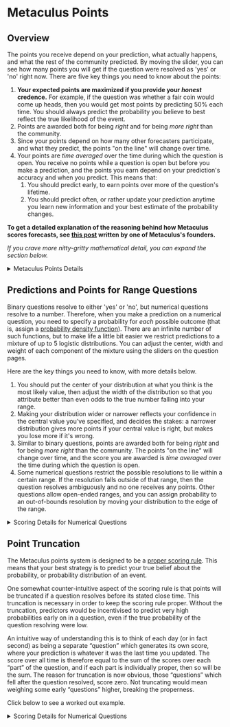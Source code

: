 ---
---

# Metaculus Points

## Overview

The points you receive depend on your prediction, what actually happens, and what the rest of the community predicted. By moving the slider, you can see how many points you will get if the question were resolved as 'yes' or 'no' right now. There are five key things you need to know about the points:

1. **Your expected points are maximized if you provide your *honest* credence.** For example, if the question was whether a fair coin would come up heads, then you would get most points by predicting 50% each time. You should always predict the probability you believe to best reflect the true likelihood of the event.
2. Points are awarded both for being *right* and for being *more right* than the community.
3. Since your points depend on how many other forecasters participate, and what they predict, the points "on the line" will change over time.
4. Your points are *time averaged* over the time during which the question is open. You receive no points while a question is open but before you make a prediction, and the points you earn depend on your prediction's accuracy and when you predict. This means that:
    1. You should predict early, to earn points over more of the question's lifetime.
    2. You should predict often, or rather update your prediction anytime you learn new information and your best estimate of the probability changes.

**To get a detailed explanation of the reasoning behind how Metaculus scores forecasts, see [this post](https://metaculus.medium.com/a-primer-on-the-metaculus-scoring-rule-eb9a974cd204) written by one of Metaculus's founders.**

*If you crave more nitty-gritty mathematical detail, you can expand the section below.*

<details>
	<summary>Metaculus Points Details</summary>

 Your score $S(T,o)$ at any given time $T$ is the sum of an "absolute" component and a "relative" component:
 
$$
S(T,o) = a(N) \times L(p,o) + b(N) \times B(p,o)
$$
	
where
	
1. $o$ represents the outcome of the question: $1$ if the question resolves positive, $0$ if it resolves negative.
2. $N$ is the number of forecasters on the question.
3. $L(p,o)$ is the log score relative to a 50% prior, defined as

$$
L(p, o) =
\begin{cases}
  \log_2 \left ( \frac{p}{0.5} \right ) & \text{if } o = 1 \\
  \log_2 \left ( \frac{1 - p}{0.5} \right ) & \text{if } o = 0
\end{cases}
$$
	  
4. $-2 < B(p,o) < 2$ is the betting score and represents a bet placed against every other forecaster. It is described as the "constant pool betting function" on the Metaculus [scoring demo](https://www.metaculus.com/help/scoring/) (but with a modification that for computational efficiency, the full distribution of other forecaster predictions is replaced by a fitted [beta distribution](https://en.wikipedia.org/wiki/Beta_distribution).
5. $a(N)$ and $b(N)$ depend on $N$ only and define how the points scale with the number of forecasters.

$$
\begin{align*}
A(N) &= 45 + 15 \log_2(1 + N/30) \\
B(N) &= 30 \log_2(1 + N/30).
\end{align*}
$$

Note that $B$, $N$, and $p$ can all depend on $T$ and contribute to the time-dependence of $S(T, o)$. You can see its evolution over time in your score history plot on each question.

Your final score is given by the integral of $S(T, o)$ over $T$:

$$
S = \frac{1}{t_c-t_o} \int_{t_o}^{t_c} S(T, o) \, dT
$$
  
where $t_o$ and $t_c$ are the opening and closing times. (Note that $S(T) = 0$ between the opening time and your first prediction, and is also zero after question resolution but before question close, in the case when a question [resolves early](/faq/question-resolution#early-resolution). The current value of this integral is shown in the point history plot as the "total points."

:::note

Before May 2022, there was also a 50% point bonus given at the time the question closes, but it was [discontinued](https://www.metaculus.com/questions/10801/discontinuing-the-final-forecast-bonus/) and the points multiplied by 1.5 henceforth.

:::

</details>

## Predictions and Points for Range Questions

Binary questions resolve to either 'yes' or 'no', but numerical questions resolve to a number. Therefore, when you make a prediction on a numerical question, you need to specify a probability for *each* possible outcome (that is, assign a [probability density function](https://en.wikipedia.org/wiki/Probability_density_function)). There are an infinite number of such functions, but to make life a little bit easier we restrict predictions to a mixture of up to 5 logistic distributions. You can adjust the center, width and weight of each component of the mixture using the sliders on the question pages.

Here are the key things you need to know, with more details below.

1. You should put the center of your distribution at what you think is the most likely value, then adjust the width of the distribution so that you attribute better than even odds to the true number falling into your range.
2. Making your distribution wider or narrower reflects your confidence in the central value you've specified, and decides the stakes: a narrower distribution gives more points if your central value is right, but makes you lose more if it's wrong.
3. Similar to binary questions, points are awarded both for being *right* and for being *more right* than the community. The points "on the line" will change over time, and the score you are awarded is *time averaged* over the time during which the question is open.
4. Some numerical questions restrict the possible resolutions to lie within a certain range. If the resolution falls outside of that range, then the question resolves ambiguously and no one receives any points. Other questions allow open-ended ranges, and you can assign probability to an out-of-bounds resolution by moving your distribution to the edge of the range.

<details>
	<summary>Scoring Details for Numerical Questions</summary>
	
When a numerical question resolves, forecasters are scored using a logarithmic scoring rule. The more probable you thought the outcome would be, the more points you get. The more probable the community thought the outcome would be, the fewer points you get. Both predictions are compared to a uniform distribution, which treats all outcomes as equally likely. If you always predict that the resolved outcome is more likely than both the uniform prediction and the Community Prediction then you're guaranteed to win points. Just like the binary scoring rule, your final score is averaged over the lifetime of the question.

Every numerical question has a range of possible outcomes set by the question creator. The outcomes can be displayed on either a linear or logarithmic scale. If logarithmic, predictions will technically be [log-logistic distributions](https://en.wikipedia.org/wiki/Log-logistic_distribution), although the log scale on the x axis will make them appear to have the same shape as regular logistic distributions.

Let $x$ be the resolved outcome, $P_p(x)$ your probability density, $P_u$ a uniform distribution, $P_c(x)$ the logistic distribution which best fits all other players' predictions, and $N$ the number of other forecasters. Then your score at a given time $T$ is given by

$$
S(T,x) = a(N) \log\left(\frac{P_p(x)}{P_u}\right) + b(N) \log\left(\frac{P_c(x)}{P_u(x)}\right),
$$
	
where $a(N)$ and $b(N)$ only depend on $N$ and define how the points scale with the number of forecasters.
	
$$
\begin{align*}
a(N) &= 30 + 6 \log_2(1 + N/30) \\
b(N) &= 24 \log_2(1 + N/30).
\end{align*}
$$

For questions that restrict the range of possible outcomes, the distributions are truncated to the restricted range and renormalized such that $\int P(x)dx = 1$. For questions with open-ended ranges, the uniform distribution contains 100% of the probability mass minus 15% per open bound. The exact value of an out-of-bounds resolution does not matter: players are scored only on the total probability that they assigned to the out-of-bounds possibility.

Your prediction, the community prediction, and the number of other forecasters can all change with time, so the scoring function $S(x)$ is time-dependent as well. The final points awarded are the time-average of $S(x)$ over the lifetime of the question.

Note that both your distribution and the community distribution are mixed with a uniform distribution such that $\frac{P_p(x)}{P_u} > 0.02$ for all $x$. This protects confident but wrong forecasters from catastrophic point losses.
  
:::note
  
Before December 2018, continuous questions gave more points because the points scaling factors were defined as
  
$$
\begin{align*}
a(N) &= 40 + 20 \log_2(1 + N/30) \\
b(N) &= 20 \log_2(1 + N/30).
\end{align*}
$$

but it was decided that they should be more in line with binary questions.

Before May 2022, there was also a 50% point bonus given at the time the question closes, but it was [discontinued](https://www.metaculus.com/questions/10801/discontinuing-the-final-forecast-bonus/) and the points multiplied by 1.5 henceforth.
  
:::

</details>

## Point Truncation

The Metaculus points system is designed to be a [proper scoring rule](https://en.wikipedia.org/wiki/Scoring_rule#Proper_scoring_rules). This means that your best strategy is to predict your true belief about the probability, or probability distribution of an event.

One somewhat counter-intuitive aspect of the scoring rule is that points will be truncated if a question resolves before its stated close time. This truncation is necessary in order to keep the scoring rule proper. Without the truncation, predictors would be incentivised to predict very high probabilities early on in a question, even if the true probability of the question resolving were low.

An intuitive way of understanding this is to think of each day (or in fact second) as being a separate “question” which generates its own score, where your prediction is whatever it was the last time you updated. The score over all time is therefore equal to the sum of the scores over each “part” of the question, and if each part is individually proper, then so will be the sum. The reason for truncation is now obvious, those “questions” which fell after the question resolved, score zero. Not truncating would mean weighing some early “questions” higher, breaking the properness.

Click below to see a worked out example.

<details>
	<summary>Scoring Details for Numerical Questions</summary>

:::note

This example uses the log score for ease of calculation, but similar logic holds for the Brier score, and for Metaculus points.

:::

Bob wants to predict if he will be fired this year. He has a work review in one week, and there is a $10\%$ chance he will fail it and be fired right after. If he passes the work review, there is still a $5\%$ chance he will be fired at the end of the year. A proper scoring rule should mean that the best strategy on this question is to predict $p = (0.1 + 0.9 \times 0.05) = 14.5\%$ for the first week, and then $5\%$ thereafter (if he passed the review).

Without truncation (and assuming 52 weeks in a year), this strategy gives an expected log score of $\ln(0.145) \simeq -1.93$ if he fails the review, and $0.95 \left ( \frac{1}{52} \ln(0.855) + \frac{51}{52} \ln(0.95) \right ) + 0.05 \left ( \frac{1}{52} \ln(0.145) + \frac{51}{52} \ln(0.05) \right ) \simeq -0.199$ if he passes it, for a total expected score of $0.1 \times (-1.92) + 0.9 \times (-0.199) \simeq -0.373$.

But a strategy of predicting $99\%$ for the first week, then $5\%$ afterwards, scores $0.1 \ln(0.99) + 0.9 \left ( 0.95 \left ( \frac{1}{52} \ln(0.01) + \frac{51}{52} \ln(0.95) \right ) + 0.05 \left ( \frac{1}{52} \ln(0.99) + \frac{51}{52} \ln(0.05) \right ) \right ) \simeq -0.252$, which is higher. So without truncation the log score is not a proper scoring rule!

On the other hand, if we truncate the score in case of early resolution, the expected score for the $14.5\%/5\%$ strategy is now
$0.1 \frac{1}{52} \ln(0.145) + 0.9 \left ( 0.95 \left ( \frac{1}{52} \ln(0.855) + \frac{51}{52} \ln(0.95) \right ) + 0.05 \left ( \frac{1}{52} \ln(0.145) + \frac{51}{52} \ln(0.05) \right ) \right ) \simeq -0.183$, while the expected score for the $99\%/5\%$ strategy is now $0.1 \frac{1}{52} \ln(0.99) + 0.9 \left ( 0.95 \left ( \frac{1}{52} \ln(0.01) + \frac{51}{52} \ln(0.95) \right ) + 0.05 \left ( \frac{1}{52} \ln(0.99) + \frac{51}{52} \ln(0.05) \right ) \right ) \simeq -0.251$, which is lower, so our scoring is proper again!
	
</details>